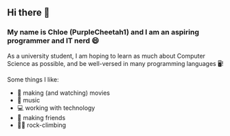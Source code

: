 ## Hi there 👋

### My name is Chloe (PurpleCheetah1) and I am an aspiring programmer and IT nerd 😄

As a university student, I am hoping to learn as much about Computer Science as possible, and be well-versed in many programming languages 🖥️!

Some things I like:
* 🎥 making (and watching) movies
* 🎼 music
* 💻 working with technology
* 👥 making friends
* 🧗‍♀️ rock-climbing



<!--
**PurpleCheetah1/PurpleCheetah1** is a ✨ _special_ ✨ repository because its `README.md` (this file) appears on your GitHub profile.

Here are some ideas to get you started:

- 🔭 I’m currently working on ...
- 🌱 I’m currently learning ...
- 👯 I’m looking to collaborate on ...
- 🤔 I’m looking for help with ...
- 💬 Ask me about ...
- 📫 How to reach me: ...
- 😄 Pronouns: ...
- ⚡ Fun fact: ...
-->
